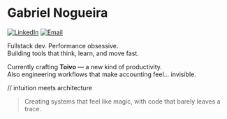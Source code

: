 
# Gabriel Nogueira

[![LinkedIn](https://img.shields.io/badge/-LinkedIn-00875f?style=flat-square&logo=linkedin&logoColor=white)](https://www.linkedin.com/in/gabrielnogueiraz/)
[![Email](https://img.shields.io/badge/-gabriel.nogueira00810@gmail.com-00875f?style=flat-square&logo=gmail&logoColor=white)](mailto:gabriel.nogueira00810@gmail.com)

Fullstack dev. Performance obsessive.  
Building tools that think, learn, and move fast.

Currently crafting **Toivo** — a new kind of productivity.  
Also engineering workflows that make accounting feel... invisible.

// intuition meets architecture


> Creating systems that feel like magic,
> with code that barely leaves a trace.
